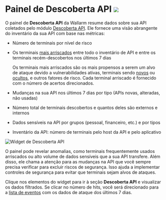 # Painel de Descoberta API <a href="../../../about-wallarm/subscription-plans/#subscription-plans"><img src="../../../images/api-security-tag.svg" style="border: none;"></a>

O painel de **Descoberta API** da Wallarm resume dados sobre sua API coletados pelo módulo [Descoberta API](../../api-discovery/overview.md). Ele fornece uma visão abrangente do inventário da sua API com base nas métricas:

* Número de terminais por nível de risco
* Os terminais [mais arriscados](../../api-discovery/overview.md#endpoint-risk-score) entre todo o inventário de API e entre os terminais recém-descobertos nos últimos 7 dias

    Os terminais mais arriscados são os mais propensos a serem um alvo de ataque devido a vulnerabilidades ativas, terminais sendo [novos](../../api-discovery/overview.md#tracking-changes-in-api) ou [ocultos](../../api-discovery/overview.md#shadow-orphan-and-zombie-apis), e outros fatores de risco. Cada terminal arriscado é fornecido com o número de acertos direcionados.
            
* Mudanças na sua API nos últimos 7 dias por tipo (APIs novas, alteradas, não usadas)
* Número total de terminais descobertos e quantos deles são externos e internos
* Dados sensíveis na API por grupos (pessoal, financeiro, etc.) e por tipos
* Inventário da API: número de terminais pelo host da API e pelo aplicativo

![Widget de Descoberta API](../../images/user-guides/dashboard/api-discovery-widget.png)

O painel pode revelar anomalias, como terminais frequentemente usados arriscados ou alto volume de dados sensíveis que a sua API transfere. Além disso, ele chama a atenção para as mudanças na API que você sempre precisa verificar para excluir riscos de segurança. Isso ajuda a implementar controles de segurança para evitar que terminais sejam alvos de ataques.

Clique nos elementos do widget para ir à seção **Descoberta API** e visualizar os dados filtrados. Se clicar no número de hits, você será direcionado para a [lista de eventos](../events/check-attack.md) com os dados de ataque dos últimos 7 dias.
